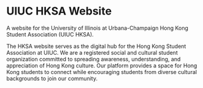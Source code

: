 # UIUC HKSA Website

A website for the University of Illinois at Urbana-Champaign Hong Kong Student Association (UIUC HKSA).


The HKSA website serves as the digital hub for the Hong Kong Student Association at UIUC. We are a registered social and cultural student organization committed to spreading awareness, understanding, and appreciation of Hong Kong culture. Our platform provides a space for Hong Kong students to connect while encouraging students from diverse cultural backgrounds to join our community.
